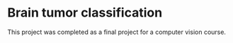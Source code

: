 # Brain tumor classification

This project was completed as a final project for a computer vision course. 

